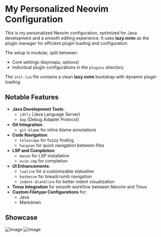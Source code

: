 # My Personalized Neovim Configuration

This is my personalized Neovim configuration, optimized for Java development and a smooth editing experience. It uses **lazy.nvim** as the plugin manager for efficient plugin loading and configuration.

The setup is modular, split between:
- Core settings (keymaps, options)
- Individual plugin configurations in the `plugins` directory

The `init.lua` file contains a clean **lazy.nvim** bootstrap with dynamic plugin loading.

## Notable Features

- **Java Development Tools**:
  - `jdtls` (Java Language Server)
  - `dap` (Debug Adapter Protocol)
- **Git Integration**:
  - `git-blame` for inline blame annotations
- **Code Navigation**:
  - `telescope` for fuzzy finding
  - `harpoon` for quick navigation between files
- **LSP and Completion**:
  - `mason` for LSP installation
  - `nvim-cmp` for completion
- **UI Enhancements**:
  - `lualine` for a customizable statusline
  - `barbecue` for breadcrumb navigation
  - `indent-blankline` for better indent visualization
- **Tmux Integration** for smooth workflow between Neovim and Tmux
- **Custom Filetype Configurations** for:
  - Java
  - Markdown

## Showcase
![image](https://github.com/user-attachments/assets/3990d490-1e77-41f1-87b5-a59fa08fe73a)
![image](https://github.com/user-attachments/assets/d8e01699-77ba-4d96-9f2b-54263032a998)


